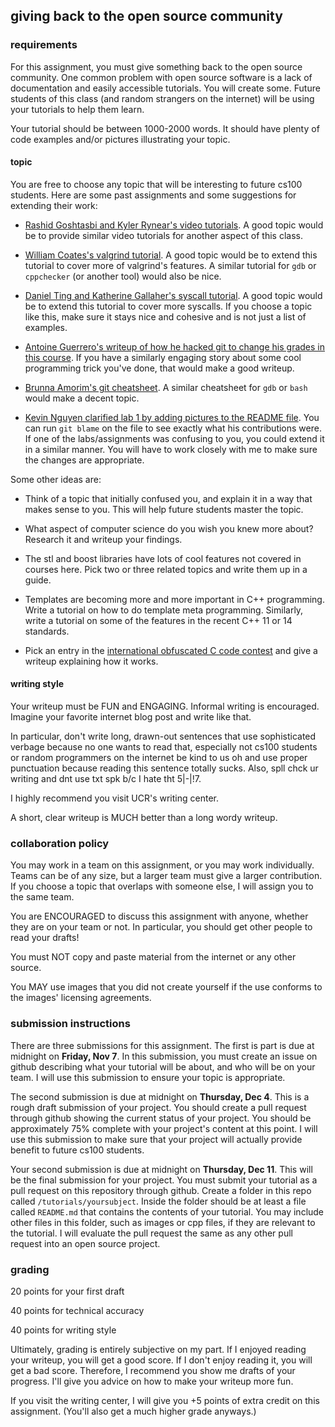 ## giving back to the open source community

### requirements

For this assignment, you must give something back to the open source community.  One common problem with open source software is a lack of documentation and easily accessible tutorials.  You will create some.  Future students of this class (and random strangers on the internet) will be using your tutorials to help them learn.

Your tutorial should be between 1000-2000 words.
It should have plenty of code examples and/or pictures illustrating your topic.

#### topic

You are free to choose any topic that will be interesting to future cs100 students.
Here are some past assignments and some suggestions for extending their work:

* [Rashid Goshtasbi and Kyler Rynear's video tutorials](https://izbicki.me/blog/videoguide-for-github-vim-bash.html).
A good topic would be to provide similar video tutorials for another aspect of this class.

* [William Coates's valgrind tutorial](../../../tutorials/valgrind).
A good topic would be to extend this tutorial to cover more of valgrind's features.
A similar tutorial for `gdb` or `cppchecker` (or another tool) would also be nice.

* [Daniel Ting and Katherine Gallaher's syscall tutorial](../../../tutorials/syscalls).
A good topic would be to extend this tutorial to cover more syscalls.
If you choose a topic like this, make sure it stays nice and cohesive and is not just a list of examples.

* [Antoine Guerrero's writeup of how he hacked git to change his grades in this course](https://github.com/aguerrero/Faking-Git-Commits).
If you have a similarly engaging story about some cool programming trick you've done, that would make a good writeup.

* [Brunna Amorim's git cheatsheet](../../lab/lab1-git/git-cheatsheet.md).
A similar cheatsheet for `gdb` or `bash` would make a decent topic.

* [Kevin Nguyen clarified lab 1 by adding pictures to the README file](../../lab/lab1-git).
You can run `git blame` on the file to see exactly what his contributions were.
If one of the labs/assignments was confusing to you, you could extend it in a similar manner.
You will have to work closely with me to make sure the changes are appropriate.

Some other ideas are:

* Think of a topic that initially confused you, and explain it in a way that makes sense to you.
This will help future students master the topic.

* What aspect of computer science do you wish you knew more about?
Research it and writeup your findings.

* The stl and boost libraries have lots of cool features not covered in courses here.
Pick two or three related topics and write them up in a guide.

* Templates are becoming more and more important in C++ programming.
Write a tutorial on how to do template meta programming.
Similarly, write a tutorial on some of the features in the recent C++ 11 or 14 standards.

* Pick an entry in the [international obfuscated C code contest](ioccc.org) and give a writeup explaining how it works.

<!--One simple way to format these tutorials is as a "top ten list."  For example, the project might be "the top ten most useful bash commands."  Then provide ten commands from bash and show how they work and why they're useful.-->

#### writing style

Your writeup must be FUN and ENGAGING.
Informal writing is encouraged.
Imagine your favorite internet blog post and write like that.

In particular, don't write long, drawn-out sentences that use sophisticated verbage because no one wants to read that, especially not cs100 students or random programmers on the internet be kind to us oh and use proper punctuation because reading this sentence totally sucks.
Also, spll chck ur writing and dnt use txt spk b/c I hate tht 5|-|!7.

I highly recommend you visit UCR's writing center.

A short, clear writeup is MUCH better than a long wordy writeup.

### collaboration policy

You may work in a team on this assignment, or you may work individually.
Teams can be of any size, but a larger team must give a larger contribution.
If you choose a topic that overlaps with someone else, I will assign you to the same team.

You are ENCOURAGED to discuss this assignment with anyone, whether they are on your team or not.
In particular, you should get other people to read your drafts!

You must NOT copy and paste material from the internet or any other source.

You MAY use images that you did not create yourself if the use conforms to the images' licensing agreements.

### submission instructions

There are three submissions for this assignment.
The first is part is due at midnight on **Friday, Nov 7**.
In this submission, you must create an issue on github describing what your tutorial will be about, and who will be on your team.
I will use this submission to ensure your topic is appropriate.

The second submission is due at midnight on **Thursday, Dec 4**.
This is a rough draft submission of your project.
You should create a pull request through github showing the current status of your project.
You should be approximately 75% complete with your project's content at this point.
I will use this submission to make sure that your project will actually provide benefit to future cs100 students.

Your second submission is due at midnight on **Thursday, Dec 11**.
This will be the final submission for your project.
You must submit your tutorial as a pull request on this repository through github.
Create a folder in this repo called `/tutorials/yoursubject`.
Inside the folder should be at least a file called `README.md` that contains the contents of your tutorial.
You may include other files in this folder, such as images or cpp files, if they are relevant to the tutorial.
I will evaluate the pull request the same as any other pull request into an open source project.

### grading

20 points for your first draft

40 points for technical accuracy

40 points for writing style

Ultimately, grading is entirely subjective on my part.
If I enjoyed reading your writeup, you will get a good score.
If I don't enjoy reading it, you will get a bad score.
Therefore, I recommend you show me drafts of your progress.
I'll give you advice on how to make your writeup more fun.

If you visit the writing center, I will give you +5 points of extra credit on this assignment.
(You'll also get a much higher grade anyways.)
